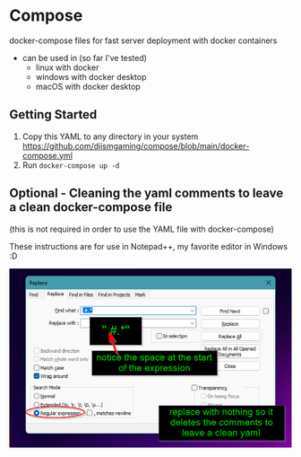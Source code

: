 # Compose
docker-compose files for fast server deployment with docker containers
- can be used in (so far I've tested)
  - linux with docker
  - windows with docker desktop
  - macOS with docker desktop

## Getting Started
1. Copy this YAML to any directory in your system
https://github.com/djismgaming/compose/blob/main/docker-compose.yml
2. Run `docker-compose up -d`


## Optional - Cleaning the yaml comments to leave a clean docker-compose file
(this is not required in order to use the YAML file with docker-compose)

These instructions are for use in Notepad++, my favorite editor in Windows :D

![cleaning the yaml file in notepad++](/assets/compose-clean-notepadd.png)